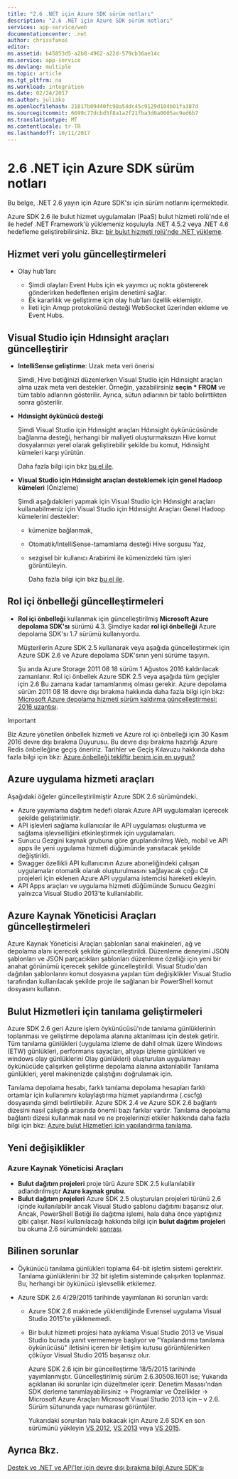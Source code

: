 ```yaml
---
title: "2.6 .NET için Azure SDK sürüm notları"
description: "2.6 .NET için Azure SDK sürüm notları"
services: app-service/web
documentationcenter: .net
author: chrissfanos
editor: 
ms.assetid: b45853d5-a2b8-4962-a22d-579cb36ae14c
ms.service: app-service
ms.devlang: multiple
ms.topic: article
ms.tgt_pltfrm: na
ms.workload: integration
ms.date: 02/24/2017
ms.author: juliako
ms.openlocfilehash: 21817b09440fc98a54dc45c9129d104b01fa387d
ms.sourcegitcommit: 6699c77dcbd5f8a1a2f21fba3d0a0005ac9ed6b7
ms.translationtype: MT
ms.contentlocale: tr-TR
ms.lasthandoff: 10/11/2017
---
```

# <a name="azure-sdk-for-net-26-release-notes"></a>2.6 .NET için Azure SDK sürüm notları
Bu belge, .NET 2.6 yayın için Azure SDK'sı için sürüm notlarını içermektedir. 

Azure SDK 2.6 ile bulut hizmet uygulamaları (PaaS) bulut hizmeti rolü'nde el ile hedef .NET Framework'ü yüklemeniz koşuluyla .NET 4.5.2 veya .NET 4.6 hedefleme geliştirebilirsiniz. Bkz: [bir bulut hizmeti rolü'nde .NET yükleme](http://go.microsoft.com/fwlink/?LinkID=309796).

## <a name="service-bus-updates"></a>Hizmet veri yolu güncelleştirmeleri
* Olay hub'ları: 
  
  * Şimdi olayları Event Hubs için ek yayımcı uç nokta göstererek gönderirken hedeflenen erişim denetimi sağlar.
  * Ek kararlılık ve geliştirme için olay hub'ları özellik eklemiştir.
  * İleti için Amqp protokolünü desteği WebSocket üzerinden ekleme ve Event Hubs.

## <a name="hdinsight-tools-for-visual-studio-updates"></a>Visual Studio için Hdınsight araçları güncelleştirir
* **IntelliSense geliştirme**: Uzak meta veri önerisi
  
    Şimdi, Hive betiğinizi düzenlerken Visual Studio için Hdınsight araçları alma uzak meta veri destekler. Örneğin, yazabilirsiniz **seçin * FROM** ve tüm tablo adlarının gösterilir. Ayrıca, sütun adlarının bir tablo belirttikten sonra gösterilir.
* **Hdınsight öykünücü desteği**
  
    Şimdi Visual Studio için Hdınsight araçları Hdınsight öykünücüsünde bağlanma desteği, herhangi bir maliyeti oluşturmaksızın Hive komut dosyalarınızı yerel olarak geliştirebilir şekilde bu komut, Hdınsight kümeleri karşı yürütün. 
  
    Daha fazla bilgi için bkz [bu el ile](http://go.microsoft.com/fwlink/?LinkID=529540&clcid=0x409).
* **Visual Studio için Hdınsight araçları desteklemek için genel Hadoop kümeleri** (Önizleme)
  
    Şimdi aşağıdakileri yapmak için Visual Studio için Hdınsight araçları kullanabilmeniz için Visual Studio için Hdınsight Araçları Genel Hadoop kümelerini destekler:
  
  * kümenize bağlanmak, 
  * Otomatik/IntelliSense-tamamlama desteği Hive sorgusu Yaz, 
  * sezgisel bir kullanıcı Arabirimi ile kümenizdeki tüm işleri görüntüleyin. 
    
    Daha fazla bilgi için bkz [bu el ile](http://go.microsoft.com/fwlink/?LinkID=529540&clcid=0x409).

## <a name="in-role-cache-updates"></a>Rol içi önbelleği güncelleştirmeleri
* **Rol içi önbelleği** kullanmak için güncelleştirilmiş **Microsoft Azure depolama SDK'sı** sürümü 4.3. Şimdiye kadar **rol içi önbelleği** Azure depolama SDK'sı 1.7 sürümü kullanıyordu.
  
    Müşterilerin Azure SDK 2.5 kullanarak veya aşağıda güncelleştirmek için Azure SDK 2.6 ve Azure depolama SDK'sının yeni sürüme taşıyın. 
  
    Şu anda Azure Storage 2011 08 18 sürüm 1 Ağustos 2016 kaldırılacak zamanlanır. Rol içi önbellek Azure SDK 2.5 veya aşağıda tüm geçişler için 2.6 Bu zamana kadar tamamlanmış olması gerekir. Azure depolama sürüm 2011 08 18 devre dışı bırakma hakkında daha fazla bilgi için bkz: [Microsoft Azure depolama hizmeti sürüm kaldırma güncelleştirmesi: 2016 uzantısı](http://blogs.msdn.com/b/windowsazurestorage/archive/2015/10/19/microsoft-azure-storage-service-version-removal-update-extension-to-2016.aspx).

> [!IMPORTANT]
> Biz Azure yönetilen önbellek hizmeti ve Azure rol içi önbelleği için 30 Kasım 2016 devre dışı bırakma Duyurusu. Bu devre dışı bırakma hazırlığı Azure Redis önbelleğine geçiş öneririz. Tarihler ve Geçiş Kılavuzu hakkında daha fazla bilgi için bkz: [Azure önbelleği tekliftir benim için en uygun?](../redis-cache/cache-faq.md#which-azure-cache-offering-is-right-for-me)
> 
> 

## <a name="azure-app-service-tools"></a>Azure uygulama hizmeti araçları
Aşağıdaki öğeler güncelleştirilmiştir Azure SDK 2.6 sürümündeki.

* Azure yayımlama dağıtım hedefi olarak Azure API uygulamaları içerecek şekilde geliştirilmiştir.
* API işlevleri sağlama kullanıcılar ile API uygulaması oluşturma ve sağlama işlevselliğini etkinleştirmek için uygulamaları.
* Sunucu Gezgini kaynak grubuna göre gruplandırılmış Web, mobil ve API apps ile yeni uygulama hizmeti düğümünde yansıtacak şekilde değiştirildi.
* Swagger özellikli API kullanıcının Azure aboneliğindeki çalışan uygulamalar otomatik olarak oluşturulmasını sağlayacak çoğu C# projeleri için eklenen Azure API uygulama istemcisi hareketi ekleyin.
* API Apps araçları ve uygulama hizmeti düğümünde Sunucu Gezgini yalnızca Visual Studio 2013'te kullanılabilir. 

## <a name="azure-resource-manager-tools-updates"></a>Azure Kaynak Yöneticisi Araçları güncelleştirmeleri
Azure Kaynak Yöneticisi Araçları şablonları sanal makineleri, ağ ve depolama alanı içerecek şekilde güncelleştirildi. Düzenleme deneyimi JSON şablonları ve JSON parçacıkları şablonları düzenleme özelliği için yeni bir anahat görünümü içerecek şekilde güncelleştirildi. Visual Studio'dan dağıtılan şablonlarını komut dosyasına yapılan tüm değişiklikler Visual Studio tarafından kullanılacak şekilde proje ile sağlanan bir PowerShell komut dosyasını kullanın.

## <a name="diagnostics-improvements-for-cloud-services"></a>Bulut Hizmetleri için tanılama geliştirmeleri
Azure SDK 2.6 geri Azure işlem öykünücüsü'nde tanılama günlüklerinin toplanması ve geliştirme depolama alanına aktarılması için destek getirir. Tüm tanılama günlükleri (uygulama izleme de dahil olmak üzere Windows (ETW) günlükleri, performans sayaçları, altyapı izleme günlükleri ve windows olay günlüklerini Olay günlükleri) oluşturulan uygulamayı öykünücüde çalışırken geliştirme depolama alanına aktarılabilir Tanılama günlükleri, yerel makinenizde çalıştığını doğrulamak için. 

Tanılama depolama hesabı, farklı tanılama depolama hesapları farklı ortamlar için kullanımını kolaylaştırma hizmet yapılandırma (.cscfg) dosyasında şimdi belirtilebilir. Azure SDK 2.4 ve Azure SDK 2.6 bağlantı dizesini nasıl çalıştığı arasında önemli bazı farklar vardır. Tanılama depolama bağlantı dizesi kullanmak nasıl ve ne projelerinizi etkiler hakkında daha fazla bilgi için bkz: [Azure bulut Hizmetleri için yapılandırma tanılama](http://go.microsoft.com/fwlink/?LinkID=532784).

## <a name="breaking-changes"></a>Yeni değişiklikler
### <a name="azure-resource-manager-tools"></a>Azure Kaynak Yöneticisi Araçları
* **Bulut dağıtım projeleri** proje türü Azure SDK 2.5 kullanılabilir adlandırılmıştır **Azure kaynak grubu**.
* **Bulut dağıtım projeleri** Azure SDK 2.5 oluşturulan projeleri türünü 2.6 içinde kullanılabilir ancak Visual Studio şablonu dağıtımı başarısız olur. Ancak, PowerShell Betiği ile dağıtma işlemi, hala daha önce yaptığınız gibi çalışır.  Nasıl kullanılacağı hakkında bilgi için **bulut dağıtım projeleri** bu okuma 2.6 sürümündeki [sonrası](http://go.microsoft.com/fwlink/?LinkID=534086).

## <a name="known-issues"></a>Bilinen sorunlar
* Öykünücü tanılama günlükleri toplama 64-bit işletim sistemi gerektirir. Tanılama günlüklerini bir 32 bit işletim sisteminde çalışırken toplanmaz. Bu, herhangi bir öykünücü işlevsellik etkilemez. 
* Azure SDK 2.6 4/29/2015 tarihinde yayımlanan iki sorunları vardı: 
  
  * Azure SDK 2.6 makinede yüklendiğinde Evrensel uygulama Visual Studio 2015'te yüklenemedi.
  * Bir bulut hizmeti projesi hata ayıklama Visual Studio 2013 ve Visual Studio burada yanıt vermemeye başlıyor ve "Yapılandırma tanılama öykünücüsü" iletisini içeren bir iletişim kutusu görüntülenirken çöküyor Visual Studio 2015 başarısız olur.
    
    Azure SDK 2.6 için bir güncelleştirme 18/5/2015 tarihinde yayımlanmıştır. Güncelleştirilmiş sürüm 2.6.30508.1601 ise; Yukarıda açıklanan iki sorunlar için düzeltmeler içerir. Denetim Masası'ndan SDK derleme tanımlayabilirsiniz -> Programlar ve Özellikler -> Microsoft Azure Araçları Microsoft Visual Studio 2013 için – v 2.6. Sürüm sütununda yapı numarası görüntüler.
    
    Yukarıdaki sorunları hala bakacak için Azure 2.6 SDK en son sürümünü yükleyin [VS 2012](http://go.microsoft.com/fwlink/p/?linkid=323511&clcid=0x409), [VS 2013](http://go.microsoft.com/fwlink/p/?linkid=323510&clcid=0x409) veya [VS 2015](http://go.microsoft.com/fwlink/?linkid=518003&clcid=0x409).

## <a name="see-also"></a>Ayrıca Bkz.
[Destek ve .NET ve API'ler için devre dışı bırakma bilgi Azure SDK'sı](https://msdn.microsoft.com/library/azure/dn479282.aspx/)

